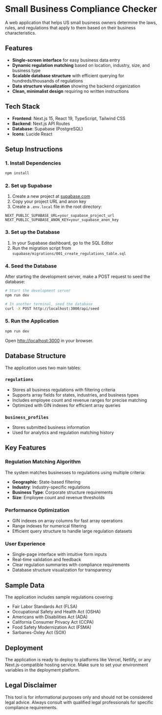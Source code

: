 # Small Business Compliance Checker

A web application that helps US small business owners determine the laws, rules, and regulations that apply to them based on their business characteristics.

## Features

- **Single-screen interface** for easy business data entry
- **Dynamic regulation matching** based on location, industry, size, and business type
- **Scalable database structure** with efficient querying for hundreds/thousands of regulations
- **Data structure visualization** showing the backend organization
- **Clean, minimalist design** requiring no written instructions

## Tech Stack

- **Frontend**: Next.js 15, React 19, TypeScript, Tailwind CSS
- **Backend**: Next.js API Routes
- **Database**: Supabase (PostgreSQL)
- **Icons**: Lucide React

## Setup Instructions

### 1. Install Dependencies

```bash
npm install
```

### 2. Set up Supabase

1. Create a new project at [supabase.com](https://supabase.com)
2. Copy your project URL and anon key
3. Create a `.env.local` file in the root directory:

```env
NEXT_PUBLIC_SUPABASE_URL=your_supabase_project_url
NEXT_PUBLIC_SUPABASE_ANON_KEY=your_supabase_anon_key
```

### 3. Set up the Database

1. In your Supabase dashboard, go to the SQL Editor
2. Run the migration script from `supabase/migrations/001_create_regulations_table.sql`

### 4. Seed the Database

After starting the development server, make a POST request to seed the database:

```bash
# Start the development server
npm run dev

# In another terminal, seed the database
curl -X POST http://localhost:3000/api/seed
```

### 5. Run the Application

```bash
npm run dev
```

Open [http://localhost:3000](http://localhost:3000) in your browser.

## Database Structure

The application uses two main tables:

### `regulations`
- Stores all business regulations with filtering criteria
- Supports array fields for states, industries, and business types
- Includes employee count and revenue ranges for precise matching
- Optimized with GIN indexes for efficient array queries

### `business_profiles`
- Stores submitted business information
- Used for analytics and regulation matching history

## Key Features

### Regulation Matching Algorithm
The system matches businesses to regulations using multiple criteria:
- **Geographic**: State-based filtering
- **Industry**: Industry-specific regulations
- **Business Type**: Corporate structure requirements
- **Size**: Employee count and revenue thresholds

### Performance Optimization
- GIN indexes on array columns for fast array operations
- Range indexes for numerical filtering
- Efficient query structure to handle large regulation datasets

### User Experience
- Single-page interface with intuitive form inputs
- Real-time validation and feedback
- Clear regulation summaries with compliance requirements
- Database structure visualization for transparency

## Sample Data

The application includes sample regulations covering:
- Fair Labor Standards Act (FLSA)
- Occupational Safety and Health Act (OSHA)
- Americans with Disabilities Act (ADA)
- California Consumer Privacy Act (CCPA)
- Food Safety Modernization Act (FSMA)
- Sarbanes-Oxley Act (SOX)

## Deployment

The application is ready to deploy to platforms like Vercel, Netlify, or any Next.js-compatible hosting service. Make sure to set your environment variables in the deployment platform.

## Legal Disclaimer

This tool is for informational purposes only and should not be considered legal advice. Always consult with qualified legal professionals for specific compliance requirements.
